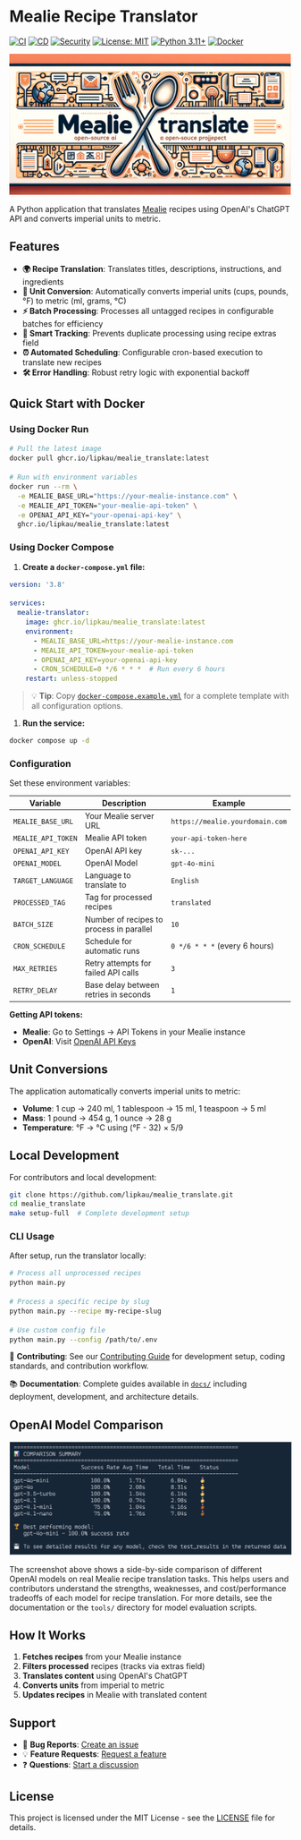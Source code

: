 <!-- markdownlint-disable-file MD033 -->
# Mealie Recipe Translator

[![CI](https://github.com/lipkau/mealie_translate/actions/workflows/ci.yml/badge.svg)](https://github.com/lipkau/mealie_translate/actions/workflows/ci.yml)
[![CD](https://github.com/lipkau/mealie_translate/actions/workflows/cd.yml/badge.svg)](https://github.com/lipkau/mealie_translate/actions/workflows/cd.yml)
[![Security](https://github.com/lipkau/mealie_translate/actions/workflows/security.yml/badge.svg)](https://github.com/lipkau/mealie_translate/actions/workflows/security.yml)
[![License: MIT](https://img.shields.io/badge/License-MIT-yellow.svg)](https://opensource.org/licenses/MIT)
[![Python 3.11+](https://img.shields.io/badge/python-3.11+-blue.svg)](https://www.python.org/downloads/)
[![Docker](https://img.shields.io/badge/docker-available-blue.svg)](https://github.com/lipkau/mealie_translate/pkgs/container/mealie_translate)

<p align="center">
  <img src="assets/banner.jpg" alt="Mealie Translate Banner" style="max-width:100%;">
</p>

A Python application that translates [Mealie](https://mealie.io/) recipes using OpenAI's ChatGPT API and converts
imperial units to metric.

## Features

- **🌍 Recipe Translation**: Translates titles, descriptions, instructions, and ingredients
- **📏 Unit Conversion**: Automatically converts imperial units (cups, pounds, °F) to metric (ml, grams, °C)
- **⚡ Batch Processing**: Processes all untagged recipes in configurable batches for efficiency
- **🔄 Smart Tracking**: Prevents duplicate processing using recipe extras field
- **⏰ Automated Scheduling**: Configurable cron-based execution to translate new recipes
- **🛠️ Error Handling**: Robust retry logic with exponential backoff

## Quick Start with Docker

### Using Docker Run

```bash
# Pull the latest image
docker pull ghcr.io/lipkau/mealie_translate:latest

# Run with environment variables
docker run --rm \
  -e MEALIE_BASE_URL="https://your-mealie-instance.com" \
  -e MEALIE_API_TOKEN="your-mealie-api-token" \
  -e OPENAI_API_KEY="your-openai-api-key" \
  ghcr.io/lipkau/mealie_translate:latest
```

### Using Docker Compose

1. **Create a `docker-compose.yml` file:**

```yaml
version: '3.8'

services:
  mealie-translator:
    image: ghcr.io/lipkau/mealie_translate:latest
    environment:
      - MEALIE_BASE_URL=https://your-mealie-instance.com
      - MEALIE_API_TOKEN=your-mealie-api-token
      - OPENAI_API_KEY=your-openai-api-key
      - CRON_SCHEDULE=0 */6 * * *  # Run every 6 hours
    restart: unless-stopped
```

   > 💡 **Tip**: Copy [`docker-compose.example.yml`](docker-compose.example.yml) for a complete template with all
   > configuration options.

1. **Run the service:**

```bash
docker compose up -d
```

### Configuration

Set these environment variables:

| Variable           | Description                              | Example                         |
| ------------------ | ---------------------------------------- | ------------------------------- |
| `MEALIE_BASE_URL`  | Your Mealie server URL                   | `https://mealie.yourdomain.com` |
| `MEALIE_API_TOKEN` | Mealie API token                         | `your-api-token-here`           |
| `OPENAI_API_KEY`   | OpenAI API key                           | `sk-...`                        |
| `OPENAI_MODEL`     | OpenAI Model                             | `gpt-4o-mini`                   |
| `TARGET_LANGUAGE`  | Language to translate to                 | `English`                       |
| `PROCESSED_TAG`    | Tag for processed recipes                | `translated`                    |
| `BATCH_SIZE`       | Number of recipes to process in parallel | `10`                            |
| `CRON_SCHEDULE`    | Schedule for automatic runs              | `0 */6 * * *` (every 6 hours)   |
| `MAX_RETRIES`      | Retry attempts for failed API calls      | `3`                             |
| `RETRY_DELAY`      | Base delay between retries in seconds    | `1`                             |

**Getting API tokens:**

- **Mealie**: Go to Settings → API Tokens in your Mealie instance
- **OpenAI**: Visit [OpenAI API Keys](https://platform.openai.com/api-keys)

## Unit Conversions

The application automatically converts imperial units to metric:

- **Volume**: 1 cup → 240 ml, 1 tablespoon → 15 ml, 1 teaspoon → 5 ml
- **Mass**: 1 pound → 454 g, 1 ounce → 28 g
- **Temperature**: °F → °C using (°F - 32) × 5/9

## Local Development

For contributors and local development:

```bash
git clone https://github.com/lipkau/mealie_translate.git
cd mealie_translate
make setup-full  # Complete development setup
```

### CLI Usage

After setup, run the translator locally:

```bash
# Process all unprocessed recipes
python main.py

# Process a specific recipe by slug
python main.py --recipe my-recipe-slug

# Use custom config file
python main.py --config /path/to/.env
```

👥 **Contributing**: See our [Contributing Guide](.github/CONTRIBUTING.md) for development setup, coding standards,
and contribution workflow.

📚 **Documentation**: Complete guides available in [`docs/`](docs/) including deployment, development, and architecture details.

## OpenAI Model Comparison

<p align="center">
  <img src="assets/openai_model_comparison.png"
    alt="OpenAI Model Comparison Screenshot"
    style="max-width:100%; border:1px solid #ccc;">
</p>

The screenshot above shows a side-by-side comparison of different OpenAI models on real Mealie recipe translation tasks.
This helps users and contributors understand the strengths, weaknesses,
and cost/performance tradeoffs of each model for recipe translation.
For more details, see the documentation or the `tools/` directory for model evaluation scripts.

## How It Works

1. **Fetches recipes** from your Mealie instance
2. **Filters processed** recipes (tracks via extras field)
3. **Translates content** using OpenAI's ChatGPT
4. **Converts units** from imperial to metric
5. **Updates recipes** in Mealie with translated content

## Support

- 🐛 **Bug Reports**: [Create an issue](https://github.com/lipkau/mealie_translate/issues/new?template=bug_report.yml)
- 💡 **Feature Requests**: [Request a feature](https://github.com/lipkau/mealie_translate/issues/new?template=feature_request.yml)
- ❓ **Questions**: [Start a discussion](https://github.com/lipkau/mealie_translate/discussions)

## License

This project is licensed under the MIT License - see the [LICENSE](LICENSE) file for details.
